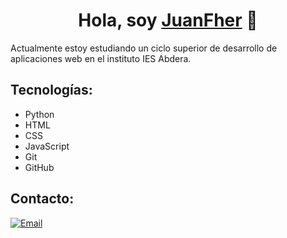 <div align="center">
<h1 align="center">Hola, soy <a href="https://aristi.dev">JuanFher</a> 👋</h1>
</div>

Actualmente estoy estudiando un ciclo superior de desarrollo de aplicaciones web en el instituto IES Abdera.


## Tecnologías:

- Python
- HTML
- CSS
- JavaScript
- Git
- GitHub

## Contacto:

[![Email](https://img.shields.io/badge/juanfpcr6@gmail.com-email_personal-D14836?style=for-the-badge&logo=gmail&logoColor=white&labelColor=101010)](mailto:juanfpcr6@gmail.com)

<!--
**juanfher4/juanfher4** is a ✨ _special_ ✨ repository because its `README.md` (this file) appears on your GitHub profile.

Here are some ideas to get you started:

- 🔭 I’m currently working on ...
- 🌱 I’m currently learning ...
- 👯 I’m looking to collaborate on ...
- 🤔 I’m looking for help with ...
- 💬 Ask me about ...
- 📫 How to reach me: ...
- 😄 Pronouns: ...
- ⚡ Fun fact: ...
-->
